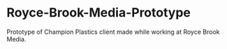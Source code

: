 # Royce-Brook-Media-Prototype
Prototype of Champion Plastics client made while working at Royce Brook Media. 
